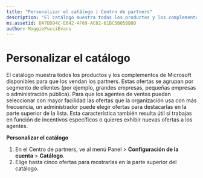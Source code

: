 ```yaml
---
title: "Personalizar el catálogo | Centro de partners"
description: "El catálogo muestra todos los productos y los complementos de Microsoft disponibles para que los vendan los partners."
ms.assetid: DA7DD94C-E642-4F69-AC02-61BC5B05BB0D
author: MaggiePucciEvans
---
```


# Personalizar el catálogo


El catálogo muestra todos los productos y los complementos de Microsoft disponibles para que los vendan los partners. Estas ofertas se agrupan por segmento de clientes (por ejemplo, grandes empresas, pequeñas empresas o administración pública). Para que los agentes de ventas puedan seleccionar con mayor facilidad las ofertas que la organización usa con más frecuencia, un administrador puede elegir ofertas para destacarlas en la parte superior de la lista. Esta característica también resulta útil si trabajas en función de incentivos específicos o quieres exhibir nuevas ofertas a los agentes.

**Personalizar el catálogo**

1.  En el Centro de partners, ve al menú Panel &gt; **Configuración de la cuenta** &gt; **Catálogo**.
2.  Elige hasta cinco ofertas para mostrarlas en la parte superior del catálogo.

 

 





<!--HONumber=Jan17_HO2-->

